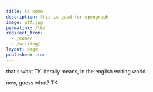 ```yaml
---
title: to kome
description: this is good for opengraph
image: wtf.jpg
permalink: /tk/
redirect_from:
  - /come/
  - /writing/
layout: page
published: true
---
```


that's what TK literally means, in the english writing world.

now, guess what? TK
